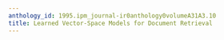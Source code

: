 ```yaml
---
anthology_id: 1995.ipm_journal-ir0anthology0volumeA31A3.10
title: Learned Vector-Space Models for Document Retrieval
---
```

